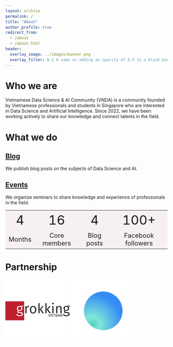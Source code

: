 ```yaml
---
layout: archive
permalink: /
title: "About"
author_profile: true
redirect_from: 
  - /about
  - /about.html
header:
  overlay_image: ../images/banner.png
  overlay_filter: 0.1 # same as adding an opacity of 0.5 to a black background
---
```


# Who we are
Vietnamese Data Science & AI Community (VNDA) is a community founded by Vietnamese professionals and students in Singapore who are interested in Data Science and Artificial Intelligence.
Since 2022, we have been working actively to share our knowledge and connect talents in the field.

# What we do
## [Blog](/blog)
We publish blog posts on the subjects of Data Science and AI.
## [Events](/event)
We organize seminars to share knowledge and experience of professionals in the field.

<style>
td, th {
   border: none!important;
}
th {
    background: #f6f0f0;
    word-wrap: break-word;
    text-align: center;
    font-size: 1px;
}
tr:nth-child(1) { 
  background:  #f6f0f0; 
  font-size: 40px;
  text-align: center;
}
tr:nth-child(2) {
  background: #f6f0f0;
  font-size: 20px;
  text-align: center;
}
</style>


| <!-- --> | <!-- -->       <!-- --> | <!-- -->   | <!-- -->           |
|----------|-------------------------|------------|--------------------|
| 4        | 16                      | 4          | 100+               |
| Months   | Core members            | Blog posts | Facebook followers |

# Partnership

<p float="left">
  <a href="https://www.grokking.org/ "><img src="/images/about/grokking_logo.jpeg" width="200" /></a>
  <a href="https://www.linh.ai/ "><img src="/images/about/linhai_logo.jpeg" width="200" /></a>
</p>

